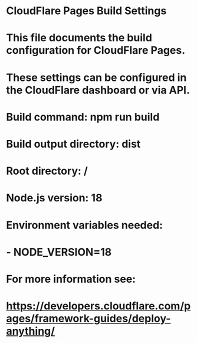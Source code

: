 # CloudFlare Pages Build Settings
# 
# This file documents the build configuration for CloudFlare Pages.
# These settings can be configured in the CloudFlare dashboard or via API.
#
# Build command: npm run build
# Build output directory: dist
# Root directory: /
# Node.js version: 18
# 
# Environment variables needed:
# - NODE_VERSION=18
#
# For more information see:
# https://developers.cloudflare.com/pages/framework-guides/deploy-anything/